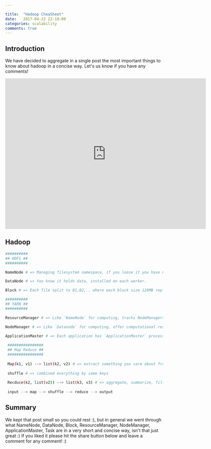 ```yaml
---

title:  "Hadoop CheaSheet"
date:   2017-04-22 22:18:00
categories: scalability
comments: true
---
```

## Introduction

We have decided to aggregate in a single post the most important things to know about hadoop in a concise way.  Let's us know if you have any comments!

<iframe src="https://drive.google.com/file/d/0B3YbDgIxeEikMFF4MW83WWI4XzQ/preview" width="640" height="480" frameBorder="0"></iframe>

## Hadoop

```bash
##########
## HDFS ##
##########

NameNode # => Managing filesystem namespace, if you loose it you have no pointers to your data, you practially lost your data.

DataNode # => You know it holds data, installed on each worker.

Block # => Each file split to B1,B2,.. where each block size 128MB replication is on blocks.  Name node knows that File X is split to B1,B2 and where.

##########
## YARN ##
##########

ResourceManager # => Like `NameNode` for computing, tracks NodeManagers and how available they are for work.

NodeManager # => Like `Datanode` for computing, offer computational resources run applications tasks in containers.

ApplicationMaster # => Each application has `ApplicationMaster` process which negotiates resources with `ResourceManager` which delivers a `container` descriptor back to `ApplicationMaster` processa and asks `NodeManager` to launch the `container.`
 
 ################
 ## Map Reduce ##
 ################
 
 Map(k1, v1) --> list(k2, v2) # => extract something you care about from each record. # map takes keyvalue pair and produces zero or more intermediate keyvalue pairs # then outside of map shuffle  (distribute to reduce) and sort.
 
 shuffle # => combined everything by same keys 
 
 Recduce(k2, list(v2)) --> list(k3, v3) # => aggregate, summarize, filter, or transform.  # Reduce take a single key and list of values and produces zero or more keyvalue, usually aggregation.
 
 input --> map --> shuffle --> reduce --> output
```

## Summary

We kept that post small so you could rest :), but in general we went through what NameNode, DataNode, Block, ResourceManager, NodeManager, ApplicationMaster, Task are in a very short and concise way, isn't that just great :) If you liked it please hit the share button below and leave a comment for any comment! :)